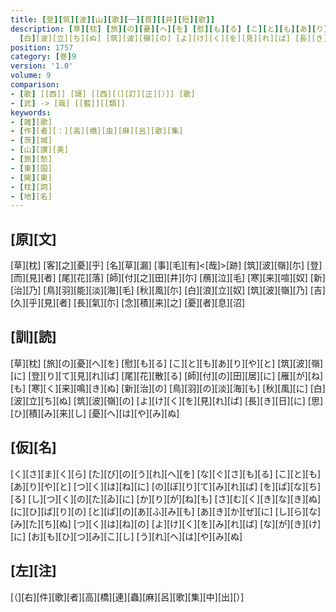 ```yaml
---
title: [登][筑][波][山][歌][一][首][[并][短][歌]]
description: [草][枕] [旅][の][憂][へ][を] [慰][も][る] [こ][と][も][あ][り][や][と] [筑][波][嶺][に] [登][り][て][見][れ][ば] [尾][花][散][る] [師][付][の][田][居][に] [雁][が][ね][も] [寒][く][来][鳴][き][ぬ] [新][治][の] [鳥][羽][の][淡][海][も] [秋][風][に]
  [白][波][立][ち][ぬ] [筑][波][嶺][の] [よ][け][く][を][見][れ][ば] [長][き][日][に] [思][ひ][積][み][来][し] [憂][へ][は][や][み][ぬ]
position: 1757
category: [巻]9
version: '1.0'
volume: 9
comparison:
- [歌] [[西]] [謌] [[西][（][訂][正][）]] [歌]
- [武] -> [哉] [[藍]][[類]]
keywords:
- [雑][歌]
- [作][者][：][高][橋][虫][麻][呂][歌][集]
- [茨][城]
- [山][讃][美]
- [旅][愁]
- [東][国]
- [関][東]
- [枕][詞]
- [地][名]
---
```


## [原][文]

[草][枕] [客][之][憂][乎] [名][草][漏] [事][毛][有]<[哉]>[跡] [筑][波][嶺][尓] [登][而][見][者] [尾][花][落] [師][付][之][田][井][尓] [鴈][泣][毛] [寒][来][喧][奴] [新][治][乃] [鳥][羽][能][淡][海][毛] [秋][風][尓] [白][浪][立][奴] [筑][波][嶺][乃] [吉][久][乎][見][者] [長][氣][尓] [念][積][来][之] [憂][者][息][沼]

## [訓][読]

[草][枕] [旅][の][憂][へ][を] [慰][も][る] [こ][と][も][あ][り][や][と] [筑][波][嶺][に] [登][り][て][見][れ][ば] [尾][花][散][る] [師][付][の][田][居][に] [雁][が][ね][も] [寒][く][来][鳴][き][ぬ] [新][治][の] [鳥][羽][の][淡][海][も] [秋][風][に] [白][波][立][ち][ぬ] [筑][波][嶺][の] [よ][け][く][を][見][れ][ば] [長][き][日][に] [思][ひ][積][み][来][し] [憂][へ][は][や][み][ぬ]

## [仮][名]

[く][さ][ま][く][ら] [た][び][の][う][れ][へ][を] [な][ぐ][さ][も][る] [こ][と][も][あ][り][や][と] [つ][く][は][ね][に] [の][ぼ][り][て][み][れ][ば] [を][ば][な][ち][る] [し][つ][く][の][た][ゐ][に] [か][り][が][ね][も] [さ][む][く][き][な][き][ぬ] [に][ひ][ば][り][の] [と][ば][の][あ][ふ][み][も] [あ][き][か][ぜ][に] [し][ら][な][み][た][ち][ぬ] [つ][く][は][ね][の] [よ][け][く][を][み][れ][ば] [な][が][き][け][に] [お][も][ひ][つ][み][こ][し] [う][れ][へ][は][や][み][ぬ]

## [左][注]

[（][右][件][歌][者][高][橋][連][蟲][麻][呂][歌][集][中][出][）]
